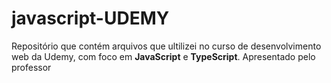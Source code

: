 # javascript-UDEMY
 Repositório que contém arquivos que ultilizei no curso de desenvolvimento web da Udemy, com foco em **JavaScript** e **TypeScript**.
 Apresentado pelo professor 

